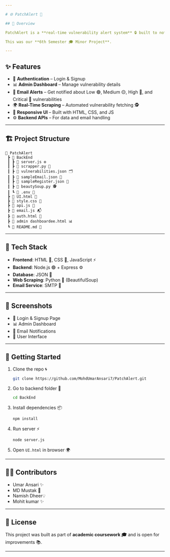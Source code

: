 ```yaml
---

# 🌐 PatchAlert 🚨

## 📖 Overview

PatchAlert is a **real-time vulnerability alert system** 🔒 built to notify users 📢 about **critical software vulnerabilities** ⚡. It provides a **dashboard 🖥️** for tracking, an **email alert system 📧**, and an **admin panel 👨‍💻** for managing vulnerabilities.

This was our **6th Semester 🎓 Minor Project**.

---
```


## ✨ Features

* 🔑 **Authentication** – Login & Signup
* 📊 **Admin Dashboard** – Manage vulnerability details
* 📧 **Email Alerts** – Get notified about Low 🟢, Medium 🟡, High 🔴, and Critical 🚨 vulnerabilities
* 🌍 **Real-Time Scraping** – Automated vulnerability fetching 🕵️
* 🎨 **Responsive UI** – Built with HTML, CSS, and JS
* ⚙️ **Backend APIs** – For data and email handling

---

## 🏗️ Project Structure

```
📂 PatchAlert
 ┣ 📂 BackEnd
 ┃ ┣ 📄 server.js ⚙️
 ┃ ┣ 📄 scrapper.py 🐍
 ┃ ┣ 📄 vulnerabilities.json 🗂️
 ┃ ┣ 📄 sampleEmail.json 📧
 ┃ ┣ 📄 sampleRegister.json 📝
 ┃ ┣ 📄 beautySoup.py 🕵️
 ┃ ┗ 📄 .env 🔑
 ┣ 📄 UI.html 🎨
 ┣ 📄 style.css 🎨
 ┣ 📄 api.js 🔗
 ┣ 📄 email.js 📬
 ┣ 📄 auth.html 🔐
 ┣ 📄 admin dashboardee.html 📊
 ┗ 📄 README.md 📖
```

---

## 🔧 Tech Stack

* **Frontend**: HTML 🎨, CSS 🎨, JavaScript ⚡
* **Backend**: Node.js 🟢 + Express ⚙️
* **Database**: JSON 📂
* **Web Scraping**: Python 🐍 (BeautifulSoup)
* **Email Service**: SMTP 📡

---

## 📸 Screenshots

* 🔐 Login & Signup Page
* 📊 Admin Dashboard
* 📧 Email Notifications
* 🎨 User Interface

---

## 🚀 Getting Started

1. Clone the repo 🌀

   ```bash
   git clone https://github.com/MohdUmarAnsari7/PatchAlert.git
   ```
2. Go to backend folder 📂

   ```bash
   cd BackEnd
   ```
3. Install dependencies 📦

   ```bash
   npm install
   ```
4. Run server ⚡

   ```bash
   node server.js
   ```
5. Open `UI.html` in browser 🌍

---

## 👨‍💻 Contributors

* Umar Ansari ✨
* MD Mustak 🚀
* Namish Dheer💡
* Mohit kumar ✨

---

## 📜 License

This project was built as part of **academic coursework 🎓** and is open for improvements 📚.

---

